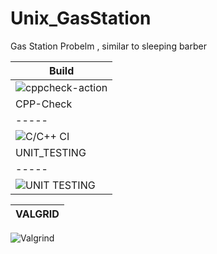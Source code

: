 # Unix_GasStation
Gas Station Probelm , similar to sleeping barber 


|Build|  
|-----|  
|![cppcheck-action](https://github.com/99002442/Unix_GasStation/workflows/cppcheck-action/badge.svg)|
|CPP-Check|
|-----|
|![C/C++ CI](https://github.com/99002442/Unix_GasStation/workflows/C/C++%20CI/badge.svg)|                                                                                         
|UNIT_TESTING|
|-----|
|![UNIT TESTING](https://github.com/99002442/Unix_GasStation/workflows/UNIT%20TESTING/badge.svg)|

|VALGRID|
|-----|
![Valgrind](https://github.com/99002442/Unix_GasStation/workflows/Valgrind/badge.svg)
